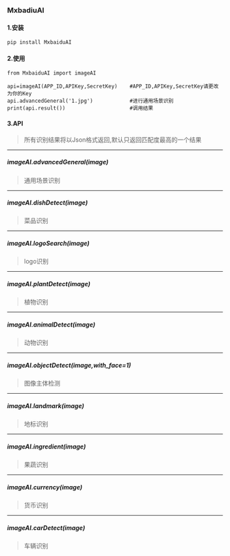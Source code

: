 ### MxbadiuAI

#### 1.安装

```
pip install MxbaiduAI
```

#### 2.使用

```
from MxbaiduAI import imageAI

api=imageAI(APP_ID,APIKey,SecretKey)    #APP_ID,APIKey,SecretKey请更改为你的Key 
api.advancedGeneral('1.jpg')            #进行通用场景识别
print(api.result())                     #调用结果     

```

#### 3.API
> 所有识别结果将以Json格式返回,默认只返回匹配度最高的一个结果
---
##### imageAI.advancedGeneral(image)
> 通用场景识别

---
##### imageAI.dishDetect(image)
> 菜品识别

---
##### imageAI.logoSearch(image)
> logo识别

---
##### imageAI.plantDetect(image)
> 植物识别

---
##### imageAI.animalDetect(image)
> 动物识别

---
##### imageAI.objectDetect(image,with_face=1)
> 图像主体检测

---
##### imageAI.landmark(image)
> 地标识别

---
##### imageAI.ingredient(image)
> 果蔬识别

---
##### imageAI.currency(image)
> 货币识别

---
##### imageAI.carDetect(image)
> 车辆识别
